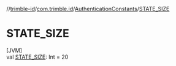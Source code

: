 //[trimble-id](../../../index.md)/[com.trimble.id](../index.md)/[AuthenticationConstants](index.md)/[STATE_SIZE](-s-t-a-t-e_-s-i-z-e.md)

# STATE_SIZE

[JVM]\
val [STATE_SIZE](-s-t-a-t-e_-s-i-z-e.md): Int = 20
